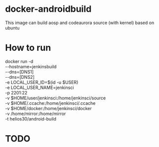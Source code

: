 # docker-androidbuild
This image can build aosp and codeaurora source (with kernel) based on ubuntu

# How to run
docker run -d \
  --hostname=jenkinsbuild \
  --dns=[DNS1] \
  --dns=[DNS2] \
  -e LOCAL_USER_ID=$(id -u $USER) \
  -e LOCAL_USER_NAME=jenkinsci \
  -p 2201:22 \
  -v $HOME/user/jenkinsci:/home/jenkinsci/source \
  -v $HOME/.ccache:/home/jenkinsci/.ccache \
  -v $HOME/docker:/home/jenkinsci/docker \
  -v /home/mirror:/home/mirror \
  -t helios30/android-build


# TODO
